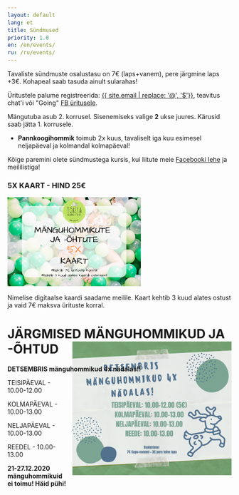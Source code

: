 ```yaml
---
layout: default
lang: et
title: Sündmused
priority: 1.0
en: /en/events/
ru: /ru/events/
---
```


Tavaliste sündmuste osalustasu on 7€ (laps+vanem), pere järgmine laps +3€. Kohapeal saab tasuda ainult sularahas!

Üritustele palume registreerida: [{{ site.email | replace: '@', '$'}}](mailto), teavitus chat'i või "Going" [FB üritusele](https://www.facebook.com/pg/Torelamangutuba/events/).

Mängutuba asub 2. korrusel. Sisenemiseks valige **2** ukse juures. Kärusid saab jätta 1. korrusele.

 * **Pannkoogihommik** toimub 2x kuus, tavaliselt iga kuu esimesel neljapäeval ja kolmandal kolmapäeval!
 
Kõige paremini olete sündmustega kursis, kui liitute meie [Facebooki lehe](https://www.facebook.com/Torelamangutuba/events/) ja meililistiga! 

### 5X KAART - HIND 25€

<img alt="5x kaart" src="5x-kaart.png" height="200">

Nimelise digitaalse kaardi saadame meilile. Kaart kehtib 3 kuud alates ostust ja vaid 7€ maksva ürituste korral.


# JÄRGMISED MÄNGUHOMMIKUD JA -ÕHTUD


**DETSEMBRIS mänguhommikud 4x nädalas!!**

<img alt="detsember" src="detsember.png" height="300" style="float: right; margin-top: -6em; margin-left: 1em">

TEISIPÄEVAL - 10.00-12.00

KOLMAPÄEVAL - 10.00-13.00

NELJAPÄEVAL - 10.00-13.00

REEDEL - 10.00-13.00



**21-27.12.2020 mänguhommikuid ei toimu! Häid pühi!**


